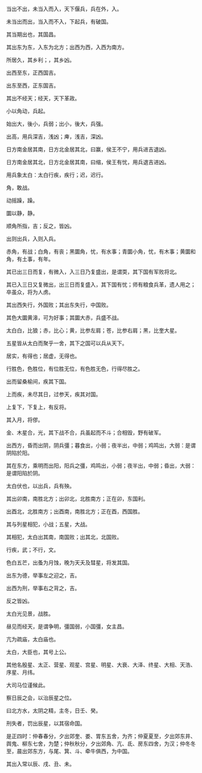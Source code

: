 当出不出，未当入而入，天下偃兵，兵在外，入。

未当出而出，当入而不入，下起兵，有破国。

其当期出也，其国昌。

其出东为东，入东为北方；出西为西，入西为南方。

所居久，其乡利；，其乡凶。

出西至东，正西国吉。

出东至西，正东国吉。

其出不经天；经天，天下革政。

小以角动，兵起。

始出大，後小，兵弱；出小，後大，兵强。

出高，用兵深吉，浅凶；庳，浅吉，深凶。

日方南金居其南，日方北金居其北，曰赢，侯王不宁，用兵进吉退凶。

日方南金居其北，日方北金居其南，曰缩，侯王有忧，用兵退吉进凶。

用兵象太白：太白行疾，疾行；迟，迟行。

角，敢战。

动摇躁，躁。

圜以静，静。

顺角所指，吉；反之，皆凶。

出则出兵，入则入兵。

赤角，有战；白角，有丧；黑圜角，忧，有水事；青圜小角，忧，有木事；黄圜和角，有土事，有年。

其已出三日而复，有微入，入三日乃复盛出，是谓耎，其下国有军败将北。

其已入三日又复微出，出三日而复盛入，其下国有忧；师有粮食兵革，遗人用之；卒虽众，将为人虏。

其出西失行，外国败；其出东失行，中国败。

其色大圜黄滜，可为好事；其圜大赤，兵盛不战。

太白白，比狼；赤，比心；黄，比参左肩；苍，比参右肩；黑，比奎大星。

五星皆从太白而聚乎一舍，其下之国可以兵从天下。

居实，有得也；居虚，无得也。

行胜色，色胜位，有位胜无位，有色胜无色，行得尽胜之。

出而留桑榆间，疾其下国。

上而疾，未尽其日，过参天，疾其对国。

上复下，下复上，有反将。

其入月，将僇。

金、木星合，光，其下战不合，兵虽起而不斗；合相毁，野有破军。

出西方，昏而出阴，阴兵彊；暮食出，小弱；夜半出，中弱；鸡鸣出，大弱：是谓阴陷於阳。

其在东方，乘明而出阳，阳兵之彊，鸡鸣出，小弱；夜半出，中弱；昏出，大弱：是谓阳陷於阴。

太白伏也，以出兵，兵有殃。

其出卯南，南胜北方；出卯北，北胜南方；正在卯，东国利。

出酉北，北胜南方；出酉南，南胜北方；正在酉，西国胜。

其与列星相犯，小战；五星，大战。

其相犯，太白出其南，南国败；出其北，北国败。

行疾，武；不行，文。

色白五芒，出蚤为月蚀，晚为天夭及彗星，将发其国。

出东为德，举事左之迎之，吉。

出西为刑，举事右之背之，吉。

反之皆凶。

太白光见景，战胜。

昼见而经天，是谓争明，彊国弱，小国彊，女主昌。

亢为疏庙，太白庙也。

太白，大臣也，其号上公。

其他名殷星、太正、营星、观星、宫星、明星、大衰、大泽、终星、大相、天浩、序星、月纬。

大司马位谨候此。

察日辰之会，以治辰星之位。

曰北方水，太阴之精，主冬，日壬、癸。

刑失者，罚出辰星，以其宿命国。

是正四时：仲春春分，夕出郊奎、娄、胃东五舍，为齐；仲夏夏至，夕出郊东井、舆鬼、柳东七舍，为楚；仲秋秋分，夕出郊角、亢、氐、房东四舍，为汉；仲冬冬至，晨出郊东方，与尾、箕、斗、牵牛俱西，为中国。

其出入常以辰、戌、丑、未。


